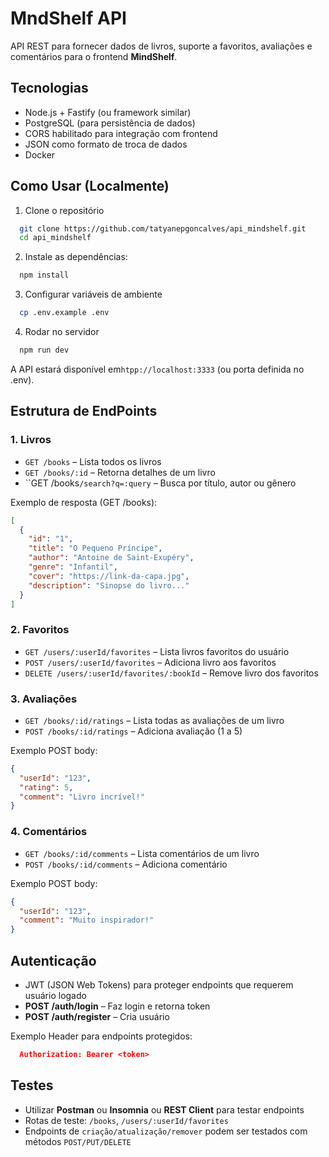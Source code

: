 # MndShelf API

API REST para fornecer dados de livros, suporte a favoritos, avaliações e comentários para o frontend **MindShelf**.

## Tecnologias
- Node.js + Fastify (ou framework similar)
- PostgreSQL (para persistência de dados)
- CORS habilitado para integração com frontend
- JSON como formato de troca de dados
- Docker

## Como Usar (Localmente)
1. Clone o repositório
````bash
  git clone https://github.com/tatyanepgoncalves/api_mindshelf.git
  cd api_mindshelf
````

2. Instale as dependências: 
````bash
  npm install
````

3. Configurar variáveis de ambiente
````bash
  cp .env.example .env
````

4. Rodar no servidor
````bash
  npm run dev
````


A API estará disponível em``htpp://localhost:3333`` (ou porta definida no .env).

## Estrutura de EndPoints
### 1. Livros
  - ``GET /books`` – Lista todos os livros
  - ``GET /books/:id`` – Retorna detalhes de um livro
  - ``GET /books`/search?q=:query` – Busca por título, autor ou gênero

Exemplo de resposta (GET /books):
````json
[
  {
    "id": "1",
    "title": "O Pequeno Príncipe",
    "author": "Antoine de Saint-Exupéry",
    "genre": "Infantil",
    "cover": "https://link-da-capa.jpg",
    "description": "Sinopse do livro..."
  }
]
````

### 2. Favoritos

- ``GET /users/:userId/favorites`` – Lista livros favoritos do usuário
- ``POST /users/:userId/favorites`` – Adiciona livro aos favoritos
- ``DELETE /users/:userId/favorites/:bookId`` – Remove livro dos favoritos

### 3. Avaliações

- ``GET /books/:id/ratings`` – Lista todas as avaliações de um livro
- ``POST /books/:id/ratings`` – Adiciona avaliação (1 a 5)

Exemplo POST body:
````json
{
  "userId": "123",
  "rating": 5,
  "comment": "Livro incrível!"
}
````

### 4. Comentários
- ``GET /books/:id/comments`` – Lista comentários de um livro
- ``POST /books/:id/comments`` – Adiciona comentário

Exemplo POST body:
```json
{
  "userId": "123",
  "comment": "Muito inspirador!"
}
```

## Autenticação
- JWT (JSON Web Tokens) para proteger endpoints que requerem usuário logado
- **POST /auth/login** – Faz login e retorna token
- **POST /auth/register** – Cria usuário

Exemplo Header para endpoints protegidos:
````json
  Authorization: Bearer <token>
````

## Testes
- Utilizar **Postman** ou **Insomnia** ou **REST Client** para testar endpoints
- Rotas de teste: ``/books``, ``/users/:userId/favorites``
- Endpoints de ``criação/atualização/remover`` podem ser testados com métodos ``POST/PUT/DELETE``